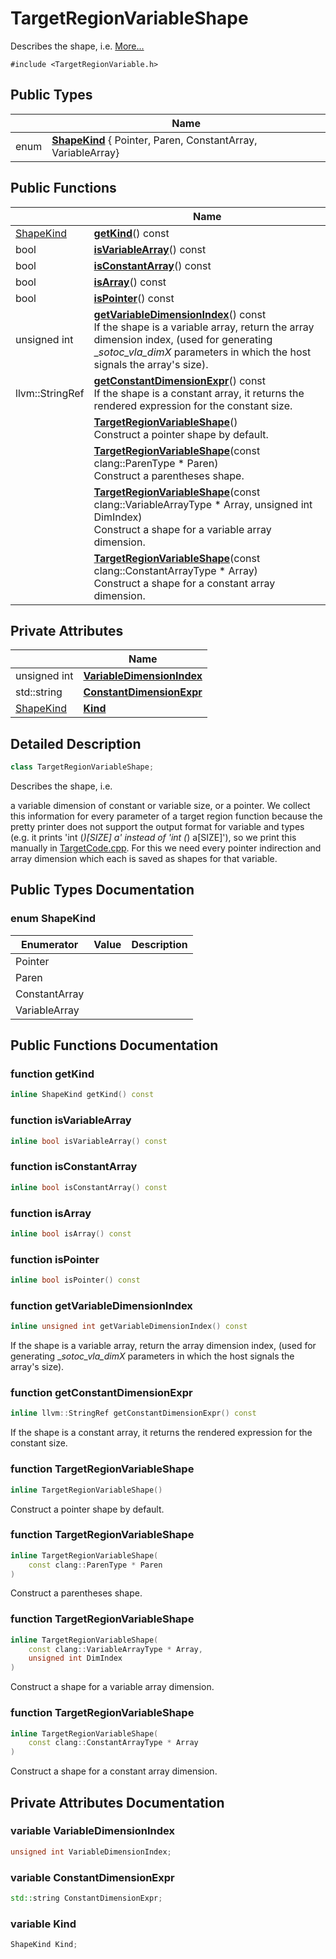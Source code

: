 # TargetRegionVariableShape



Describes the shape, i.e.  [More...](#detailed-description)


`#include <TargetRegionVariable.h>`

## Public Types

|                | Name           |
| -------------- | -------------- |
| enum| **[ShapeKind](../Classes/classTargetRegionVariableShape.md#enum-shapekind)** { Pointer, Paren, ConstantArray, VariableArray} |

## Public Functions

|                | Name           |
| -------------- | -------------- |
| [ShapeKind](../Classes/classTargetRegionVariableShape.md#enum-shapekind) | **[getKind](../Classes/classTargetRegionVariableShape.md#function-getkind)**() const |
| bool | **[isVariableArray](../Classes/classTargetRegionVariableShape.md#function-isvariablearray)**() const |
| bool | **[isConstantArray](../Classes/classTargetRegionVariableShape.md#function-isconstantarray)**() const |
| bool | **[isArray](../Classes/classTargetRegionVariableShape.md#function-isarray)**() const |
| bool | **[isPointer](../Classes/classTargetRegionVariableShape.md#function-ispointer)**() const |
| unsigned int | **[getVariableDimensionIndex](../Classes/classTargetRegionVariableShape.md#function-getvariabledimensionindex)**() const<br>If the shape is a variable array, return the array dimension index, (used for generating __sotoc_vla_dimX_ parameters in which the host signals the array's size).  |
| llvm::StringRef | **[getConstantDimensionExpr](../Classes/classTargetRegionVariableShape.md#function-getconstantdimensionexpr)**() const<br>If the shape is a constant array, it returns the rendered expression for the constant size.  |
| | **[TargetRegionVariableShape](../Classes/classTargetRegionVariableShape.md#function-targetregionvariableshape)**()<br>Construct a pointer shape by default.  |
| | **[TargetRegionVariableShape](../Classes/classTargetRegionVariableShape.md#function-targetregionvariableshape)**(const clang::ParenType * Paren)<br>Construct a parentheses shape.  |
| | **[TargetRegionVariableShape](../Classes/classTargetRegionVariableShape.md#function-targetregionvariableshape)**(const clang::VariableArrayType * Array, unsigned int DimIndex)<br>Construct a shape for a variable array dimension.  |
| | **[TargetRegionVariableShape](../Classes/classTargetRegionVariableShape.md#function-targetregionvariableshape)**(const clang::ConstantArrayType * Array)<br>Construct a shape for a constant array dimension.  |

## Private Attributes

|                | Name           |
| -------------- | -------------- |
| unsigned int | **[VariableDimensionIndex](../Classes/classTargetRegionVariableShape.md#variable-variabledimensionindex)**  |
| std::string | **[ConstantDimensionExpr](../Classes/classTargetRegionVariableShape.md#variable-constantdimensionexpr)**  |
| [ShapeKind](../Classes/classTargetRegionVariableShape.md#enum-shapekind) | **[Kind](../Classes/classTargetRegionVariableShape.md#variable-kind)**  |

## Detailed Description

```cpp linenums="1"
class TargetRegionVariableShape;
```

Describes the shape, i.e.

a variable dimension of constant or variable size, or a pointer. We collect this information for every parameter of a target region function because the pretty printer does not support the output format for variable and types (e.g. it prints 'int (*)[SIZE] a' instead of 'int (*) a[SIZE]'), so we print this manually in [TargetCode.cpp](../Files/TargetCode_8cpp.md#file-targetcode.cpp). For this we need every pointer indirection and array dimension which each is saved as shapes for that variable.

## Public Types Documentation

### enum ShapeKind

| Enumerator | Value | Description |
| ---------- | ----- | ----------- |
| Pointer | |   |
| Paren | |   |
| ConstantArray | |   |
| VariableArray | |   |




## Public Functions Documentation

### function getKind

```cpp linenums="1"
inline ShapeKind getKind() const
```


### function isVariableArray

```cpp linenums="1"
inline bool isVariableArray() const
```


### function isConstantArray

```cpp linenums="1"
inline bool isConstantArray() const
```


### function isArray

```cpp linenums="1"
inline bool isArray() const
```


### function isPointer

```cpp linenums="1"
inline bool isPointer() const
```


### function getVariableDimensionIndex

```cpp linenums="1"
inline unsigned int getVariableDimensionIndex() const
```

If the shape is a variable array, return the array dimension index, (used for generating __sotoc_vla_dimX_ parameters in which the host signals the array's size).

### function getConstantDimensionExpr

```cpp linenums="1"
inline llvm::StringRef getConstantDimensionExpr() const
```

If the shape is a constant array, it returns the rendered expression for the constant size.

### function TargetRegionVariableShape

```cpp linenums="1"
inline TargetRegionVariableShape()
```

Construct a pointer shape by default.

### function TargetRegionVariableShape

```cpp linenums="1"
inline TargetRegionVariableShape(
    const clang::ParenType * Paren
)
```

Construct a parentheses shape.

### function TargetRegionVariableShape

```cpp linenums="1"
inline TargetRegionVariableShape(
    const clang::VariableArrayType * Array,
    unsigned int DimIndex
)
```

Construct a shape for a variable array dimension.

### function TargetRegionVariableShape

```cpp linenums="1"
inline TargetRegionVariableShape(
    const clang::ConstantArrayType * Array
)
```

Construct a shape for a constant array dimension.

## Private Attributes Documentation

### variable VariableDimensionIndex

```cpp linenums="1"
unsigned int VariableDimensionIndex;
```


### variable ConstantDimensionExpr

```cpp linenums="1"
std::string ConstantDimensionExpr;
```


### variable Kind

```cpp linenums="1"
ShapeKind Kind;
```



